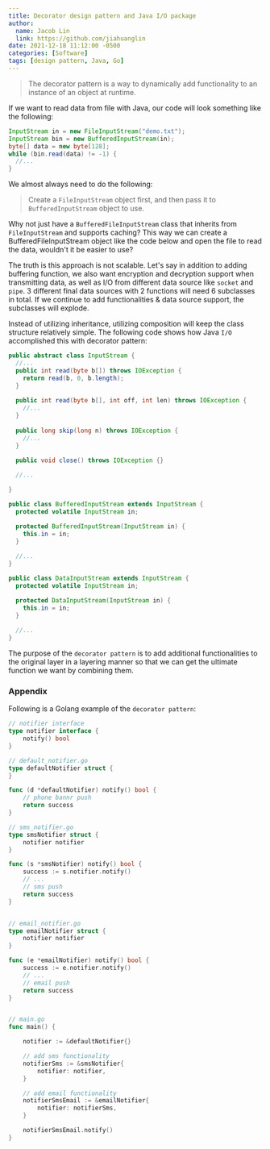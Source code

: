 ```yaml
---
title: Decorator design pattern and Java I/O package
author:
  name: Jacob Lin
  link: https://github.com/jiahuanglin
date: 2021-12-18 11:12:00 -0500
categories: [Software]
tags: [design pattern, Java, Go]
---
```


> The decorator pattern is a way to dynamically add functionality to an instance of an object at runtime.

If we want to read data from file with Java, our code will look something like the following:
```java
InputStream in = new FileInputStream("demo.txt");
InputStream bin = new BufferedInputStream(in);
byte[] data = new byte[128];
while (bin.read(data) != -1) {
  //...
}
```
We almost always need to do the following:
> Create a `FileInputStream` object first, and then pass it to `BufferedInputStream` object to use. 

Why not just have a `BufferedFileInputStream` class that inherits from `FileInputStream` and supports caching? This way we can create a BufferedFileInputStream object like the code below and open the file to read the data, wouldn't it be easier to use?

The truth is this approach is not scalable. Let's say in addition to adding buffering function, we also want encryption and decryption support when transmitting data, as well as I/O from different data source like `socket` and `pipe`. 3 different final data sources with 2 functions will need 6 subclasses in total. If we continue to add functionalities & data source support, the subclasses will explode.

Instead of utilizing inheritance, utilizing composition will keep the class structure relatively simple. The following code shows how Java `I/O` accomplished this with decorator pattern:

```java
public abstract class InputStream {
  //...
  public int read(byte b[]) throws IOException {
    return read(b, 0, b.length);
  }
  
  public int read(byte b[], int off, int len) throws IOException {
    //...
  }
  
  public long skip(long n) throws IOException {
    //...
  }
  
  public void close() throws IOException {}

  //...

}

public class BufferedInputStream extends InputStream {
  protected volatile InputStream in;

  protected BufferedInputStream(InputStream in) {
    this.in = in;
  }
  
  //...
}

public class DataInputStream extends InputStream {
  protected volatile InputStream in;

  protected DataInputStream(InputStream in) {
    this.in = in;
  }
  
  //...
}
```

The purpose of the `decorator pattern` is to add additional functionalities to the original layer in a layering manner so that we can get the ultimate function we want by combining them.



### Appendix

Following is a Golang example of the `decorator pattern`:
```go
// notifier interface
type notifier interface {
    notify() bool
}

// default_notifier.go
type defaultNotifier struct {
}

func (d *defaultNotifier) notify() bool {
    // phone bannr push
    return success
}

// sms_notifier.go
type smsNotifier struct {
    notifier notifier
}

func (s *smsNotifier) notify() bool {
    success := s.notifier.notify()
    // ...
    // sms push
    return success
}


// email_notifier.go
type emailNotifier struct {
    notifier notifier
}

func (e *emailNotifier) notify() bool {
    success := e.notifier.notify()
    // ...
    // email push
    return success
}


// main.go
func main() {

    notifier := &defaultNotifier{}

    // add sms functionality
    notifierSms := &smsNotifier{
        notifier: notifier,
    }

    // add email functionality
    notifierSmsEmail := &emailNotifier{
        notifier: notifierSms,
    }

    notifierSmsEmail.notify()
}
```